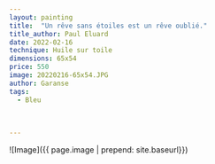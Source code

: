 ```yaml
---
layout: painting
title:  "Un rêve sans étoiles est un rêve oublié."
title_author: Paul Eluard  
date: 2022-02-16
technique: Huile sur toile
dimensions: 65x54
price: 550
image: 20220216-65x54.JPG
author: Garanse
tags:
  - Bleu
  
  
  
---
```

![Image]({{ page.image | prepend: site.baseurl}})

